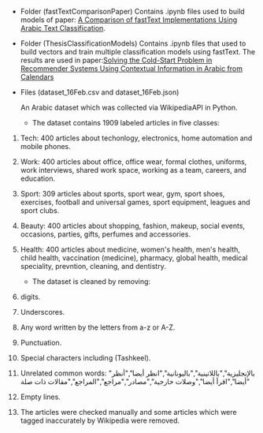 
* Folder (fastTextComparisonPaper)
    Contains .ipynb files used to build models of paper: [A Comparison of fastText Implementations Using Arabic Text Classification](https://link.springer.com/chapter/10.1007/978-3-030-29513-4_21).

* Folder (ThesisClassificationModels)
    Contains .ipynb files that used to build vectors and train multiple classification models using fastText. The results are used in paper:[Solving the Cold-Start Problem in Recommender Systems Using Contextual Information in Arabic from Calendars](https://link.springer.com/article/10.1007/s13369-020-04890-z) 

* Files (dataset_16Feb.csv and dataset_16Feb.json)
  
    An Arabic dataset which was collected via WikipediaAPI in Python.

    * The dataset contains 1909 labeled articles in five classes:
1. Tech: 400 articles about techonlogy, electronics, home automation and mobile phones.
2. Work: 400 articles about office, office wear, formal clothes, uniforms, work interviews, shared work space, working as a team, careers, and education.
3. Sport: 309 articles about sports, sport wear, gym, sport shoes, exercises, football and universal games, sport equipment, leagues and sport clubs.
4. Beauty: 400 articles about shopping, fashion, makeup, social events, occasions, parties, gifts, perfumes and accessories.
5. Health: 400 articles about medicine, women's health, men's health, child health, vaccination (medicine), pharmacy, global health, medical speciality, prevntion, cleaning, and dentistry.

    * The dataset is cleaned by removing:
1. digits.
2. Underscores.
3. Any word written by the letters from a-z or A-Z.
4. Punctuation.
5. Special characters including (Tashkeel).
6. Unrelated common words: "بالإنجليزية","باللاتينية","باليونانية","انظر أيضا","أنظر أيضا","اقرأ أيضا","وصلات خارجية","مصادر","مراجع","المراجع","مقالات ذات صلة"
7. Empty lines.
8. The articles were checked manually and some articles which were tagged inaccurately by Wikipedia were removed. 
